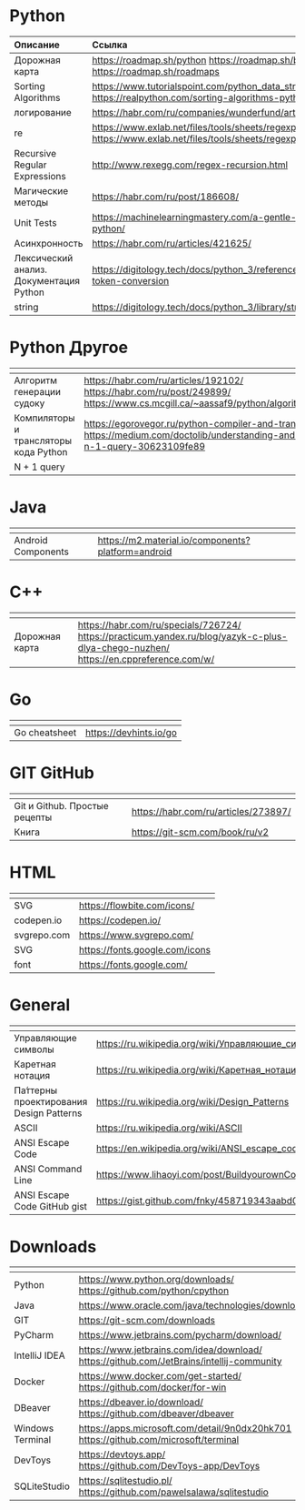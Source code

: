 <h1>Python</h1>
<table>
<thead>
<tr>
<th style="text-align: left;">Описание</th>
<th style="text-align: left;">Ссылка</th>
</tr>
</thead>
<tbody>
<tr>
<td style="text-align: left;">Дорожная карта</td>
<td style="text-align: left;"><a href="https://roadmap.sh/python">https://roadmap.sh/python</a> <a href="https://roadmap.sh/backend">https://roadmap.sh/backend</a> <a href="https://roadmap.sh/roadmaps">https://roadmap.sh/roadmaps</a></td>
</tr>
<tr>
<td style="text-align: left;">Sorting Algorithms</td>
<td style="text-align: left;"><a href="https://www.tutorialspoint.com/python_data_structure/python_sorting_algorithms.htm">https://www.tutorialspoint.com/python_data_structure/python_sorting_algorithms.htm</a><br><a href="https://realpython.com/sorting-algorithms-python/">https://realpython.com/sorting-algorithms-python/</a></td>
</tr>
<tr>
<td style="text-align: left;">логирование</td>
<td style="text-align: left;"><a href="https://habr.com/ru/companies/wunderfund/articles/683880/">https://habr.com/ru/companies/wunderfund/articles/683880/</a></td>
</tr>
<tr>
<td style="text-align: left;">re</td>
<td style="text-align: left;"><a href="https://www.exlab.net/files/tools/sheets/regexp/regexp.pdf">https://www.exlab.net/files/tools/sheets/regexp/regexp.pdf</a><br><a href="https://www.exlab.net/files/tools/sheets/regexp/regexp.png">https://www.exlab.net/files/tools/sheets/regexp/regexp.png</a></td>
</tr>
<tr>
<td style="text-align: left;">Recursive Regular Expressions</td>
<td style="text-align: left;"><a href="http://www.rexegg.com/regex-recursion.html">http://www.rexegg.com/regex-recursion.html</a></td>
</tr>
<tr>
<td style="text-align: left;">Магические методы</td>
<td style="text-align: left;"><a href="https://habr.com/ru/post/186608/">https://habr.com/ru/post/186608/</a></td>
</tr>
<tr>
<td style="text-align: left;">Unit Tests</td>
<td style="text-align: left;"><a href="https://machinelearningmastery.com/a-gentle-introduction-to-unit-testing-in-python/">https://machinelearningmastery.com/a-gentle-introduction-to-unit-testing-in-python/</a></td>
</tr>
<tr>
<td style="text-align: left;">Асинхронность</td>
<td style="text-align: left;"><a href="https://habr.com/ru/articles/421625/">https://habr.com/ru/articles/421625/</a></td>
</tr>
<tr>
<td style="text-align: left;">Лексический анализ. Документация Python</td>
<td style="text-align: left;"><a href="https://digitology.tech/docs/python_3/reference/lexical_analysis.html#grammar-token-conversion">https://digitology.tech/docs/python_3/reference/lexical_analysis.html#grammar-token-conversion</a></td>
</tr>
<tr>
<td style="text-align: left;">string</td>
<td style="text-align: left;"><a href="https://digitology.tech/docs/python_3/library/string.html">https://digitology.tech/docs/python_3/library/string.html</a></td>
</tr>
</tbody>
</table>
<h1>Python Другое</h1>
<table>
<thead>
<tr>
<th style="text-align: left;"></th>
<th style="text-align: left;"></th>
</tr>
</thead>
<tbody>
<tr>
<td style="text-align: left;">Алгоритм генерации судоку</td>
<td style="text-align: left;"><a href="https://habr.com/ru/articles/192102/">https://habr.com/ru/articles/192102/</a><br><a href="https://habr.com/ru/post/249899/">https://habr.com/ru/post/249899/</a><br><a href="https://www.cs.mcgill.ca/~aassaf9/python/algorithm_x.html">https://www.cs.mcgill.ca/~aassaf9/python/algorithm_x.html</a></td>
</tr>
<tr>
<td style="text-align: left;">Компиляторы и трансляторы кода Python</td>
<td style="text-align: left;"><a href="https://egorovegor.ru/python-compiler-and-translator/">https://egorovegor.ru/python-compiler-and-translator/</a><br><a href="https://medium.com/doctolib/understanding-and-fixing-n-1-query-30623109fe89">https://medium.com/doctolib/understanding-and-fixing-n-1-query-30623109fe89</a></td>
</tr>
<tr>
<td style="text-align: left;">N + 1 query</td>
<td style="text-align: left;"></td>
</tr>
</tbody>
</table>
<h1>Java</h1>
<table>
<thead>
<tr>
<th></th>
<th></th>
</tr>
</thead>
<tbody>
<tr>
<td>Android Components</td>
<td><a href="https://m2.material.io/components?platform=android">https://m2.material.io/components?platform=android</a></td>
</tr>
</tbody>
</table>
<h1>C++</h1>
<table>
<thead>
<tr>
<th></th>
<th></th>
</tr>
</thead>
<tbody>
<tr>
<td>Дорожная карта</td>
<td><a href="https://habr.com/ru/specials/726724/">https://habr.com/ru/specials/726724/</a><br><a href="https://practicum.yandex.ru/blog/yazyk-c-plus-dlya-chego-nuzhen/">https://practicum.yandex.ru/blog/yazyk-c-plus-dlya-chego-nuzhen/</a><br><a href="https://en.cppreference.com/w/">https://en.cppreference.com/w/</a></td>
</tr>
</tbody>
</table>
<h1>Go</h1>
<table>
<thead>
<tr>
<th></th>
<th></th>
</tr>
</thead>
<tbody>
<tr>
<td>Go cheatsheet</td>
<td><a href="https://devhints.io/go">https://devhints.io/go</a></td>
</tr>
</tbody>
</table>
<h1>GIT GitHub</h1>
<table>
<thead>
<tr>
<th></th>
<th></th>
</tr>
</thead>
<tbody>
<tr>
<td>Git и Github. Простые рецепты</td>
<td><a href="https://habr.com/ru/articles/273897/">https://habr.com/ru/articles/273897/</a></td>
</tr>
<tr>
<td>Книга</td>
<td><a href="https://git-scm.com/book/ru/v2">https://git-scm.com/book/ru/v2</a></td>
</tr>
</tbody>
</table>
<h1>HTML</h1>
<table>
<thead>
<tr>
<th></th>
<th></th>
</tr>
</thead>
<tbody>
<tr>
<td>SVG</td>
<td><a href="https://flowbite.com/icons/">https://flowbite.com/icons/</a></td>
</tr>
<tr>
<td>codepen.io</td>
<td><a href="https://codepen.io/">https://codepen.io/</a></td>
</tr>
<tr>
<td>svgrepo.com</td>
<td><a href="https://www.svgrepo.com/">https://www.svgrepo.com/</a></td>
</tr>
<tr>
<td>SVG</td>
<td><a href="https://fonts.google.com/icons">https://fonts.google.com/icons</a></td>
</tr>
<tr>
<td>font</td>
<td><a href="https://fonts.google.com/">https://fonts.google.com/</a></td>
</tr>
</tbody>
</table>
<h1>General</h1>
<table>
<thead>
<tr>
<th></th>
<th></th>
</tr>
</thead>
<tbody>
<tr>
<td>Управляющие символы</td>
<td><a href="https://ru.wikipedia.org/wiki/Управляющие_символы">https://ru.wikipedia.org/wiki/Управляющие_символы</a></td>
</tr>
<tr>
<td>Каретная нотация</td>
<td><a href="https://ru.wikipedia.org/wiki/Каретная_нотация">https://ru.wikipedia.org/wiki/Каретная_нотация</a></td>
</tr>
<tr>
<td>Па́ттерны проектирования<br>Design Patterns</td>
<td><a href="https://ru.wikipedia.org/wiki/Design_Patterns">https://ru.wikipedia.org/wiki/Design_Patterns</a></td>
</tr>
<tr>
<td>ASCII</td>
<td><a href="https://ru.wikipedia.org/wiki/ASCII">https://ru.wikipedia.org/wiki/ASCII</a></td>
</tr>
<tr>
<td>ANSI Escape Code</td>
<td><a href="https://en.wikipedia.org/wiki/ANSI_escape_code">https://en.wikipedia.org/wiki/ANSI_escape_code</a></td>
</tr>
<tr>
<td>ANSI Command Line</td>
<td><a href="https://www.lihaoyi.com/post/BuildyourownCommandLinewithANSIescapecodes.html">https://www.lihaoyi.com/post/BuildyourownCommandLinewithANSIescapecodes.html</a></td>
</tr>
<tr>
<td>ANSI Escape Code GitHub gist</td>
<td><a href="https://gist.github.com/fnky/458719343aabd01cfb17a3a4f7296797">https://gist.github.com/fnky/458719343aabd01cfb17a3a4f7296797</a></td>
</tr>
</tbody>
</table>
<h1>Downloads</h1>
<table>
<thead>
<tr>
<th></th>
<th></th>
</tr>
</thead>
<tbody>
<tr>
<td>Python</td>
<td><a href="https://www.python.org/downloads/">https://www.python.org/downloads/</a><br><a href="https://github.com/python/cpython">https://github.com/python/cpython</a></td>
</tr>
<tr>
<td>Java</td>
<td><a href="https://www.oracle.com/java/technologies/downloads/#java">https://www.oracle.com/java/technologies/downloads/#java</a></td>
</tr>
<tr>
<td>GIT</td>
<td><a href="https://git-scm.com/downloads">https://git-scm.com/downloads</a></td>
</tr>
<tr>
<td>PyCharm</td>
<td><a href="https://www.jetbrains.com/pycharm/download/">https://www.jetbrains.com/pycharm/download/</a></td>
</tr>
<tr>
<td>IntelliJ IDEA</td>
<td><a href="https://www.jetbrains.com/idea/download/">https://www.jetbrains.com/idea/download/</a><br><a href="https://github.com/JetBrains/intellij-community">https://github.com/JetBrains/intellij-community</a></td>
</tr>
<tr>
<td>Docker</td>
<td><a href="https://www.docker.com/get-started/">https://www.docker.com/get-started/</a><br><a href="https://github.com/docker/for-win">https://github.com/docker/for-win</a></td>
</tr>
<tr>
<td>DBeaver</td>
<td><a href="https://dbeaver.io/download/">https://dbeaver.io/download/</a><br><a href="https://github.com/dbeaver/dbeaver">https://github.com/dbeaver/dbeaver</a></td>
</tr>
<tr>
<td>Windows Terminal</td>
<td><a href="https://apps.microsoft.com/detail/9n0dx20hk701">https://apps.microsoft.com/detail/9n0dx20hk701</a><br><a href="https://github.com/microsoft/terminal">https://github.com/microsoft/terminal</a></td>
</tr>
<tr>
<td>DevToys</td>
<td><a href="https://devtoys.app/">https://devtoys.app/</a><br><a href="https://github.com/DevToys-app/DevToys">https://github.com/DevToys-app/DevToys</a></td>
</tr>
<tr>
<td>SQLiteStudio</td>
<td><a href="https://sqlitestudio.pl/">https://sqlitestudio.pl/</a><br><a href="https://github.com/pawelsalawa/sqlitestudio">https://github.com/pawelsalawa/sqlitestudio</a></td>
</tr>
</tbody>
</table>